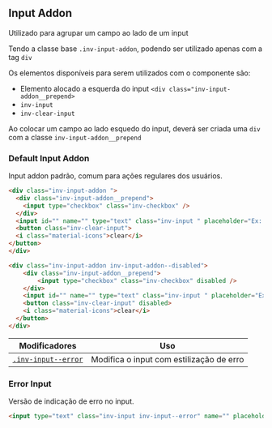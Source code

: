## Input Addon
Utilizado para agrupar um campo ao lado de um input

Tendo a classe base `.inv-input-addon`, podendo ser utilizado apenas com a tag `div`

Os elementos disponíveis para serem utilizados com o componente são:
- Elemento alocado a esquerda do input `<div class="inv-input-addon__prepend>`
- `inv-input`
- `inv-clear-input`

Ao colocar um campo ao lado esquedo do input, deverá ser criada uma `div` com a classe `inv-input-addon__prepend`

### Default Input Addon
Input addon padrão, comum para ações regulares dos usuários.

``` html
<div class="inv-input-addon ">
  <div class="inv-input-addon__prepend">
    <input type="checkbox" class="inv-checkbox" />
  </div>
  <input id="" name="" type="text" class="inv-input " placeholder="Ex: 000-00-000" />
  <button class="inv-clear-input">
  <i class="material-icons">clear</i>
</button>
</div>

<div class="inv-input-addon inv-input-addon--disabled">
    <div class="inv-input-addon__prepend">
        <input type="checkbox" class="inv-checkbox" disabled />
    </div>
    <input id="" name="" type="text" class="inv-input " placeholder="Ex: 000-00-000" disabled />
    <button class="inv-clear-input" disabled>
    <i class="material-icons">clear</i>
  </button>
</div>
```

| Modificadores 	| Uso 	|
|-------------------------------------------------	|----------------------------------------------------------	|
| [`.inv-input--error`](#error-input) 	| Modifica o input com estilização de erro	|

### Error Input
Versão de indicação de erro no input.

``` html
<input type="text" class="inv-input inv-input--error" name="" placeholder="" value="" />
```
